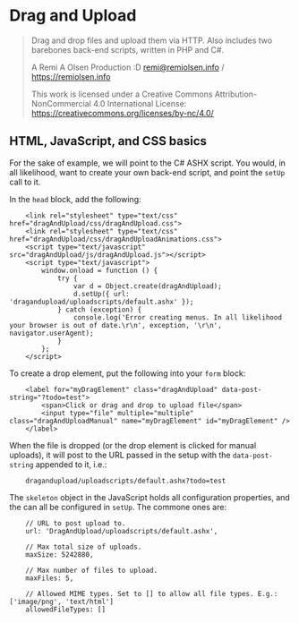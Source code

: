 # Drag and Upload

> Drag and drop files and upload them via HTTP. Also includes two barebones back-end scripts, written in PHP and C#.
> 
> A Remi A Olsen Production :D
> remi@remiolsen.info / https://remiolsen.info
> 
> This work is licensed under a Creative Commons Attribution-NonCommercial 4.0 International License:
> https://creativecommons.org/licenses/by-nc/4.0/

## HTML, JavaScript, and CSS basics

For the sake of example, we will point to the C# ASHX script. You would, in all likelihood, want to create your own back-end script, and point the `setUp` call to it.

In the `head` block, add the following:

		<link rel="stylesheet" type="text/css" href="dragAndUpload/css/dragAndUpload.css">
		<link rel="stylesheet" type="text/css" href="dragAndUpload/css/dragAndUploadAnimations.css">
		<script type="text/javascript" src="dragAndUpload/js/dragAndUpload.js"></script>
		<script type="text/javascript">
			window.onload = function () {
				try {
					var d = Object.create(dragAndUpload);
					d.setUp({ url: 'dragandupload/uploadscripts/default.ashx' });
				} catch (exception) {
					console.log('Error creating menus. In all likelihood your browser is out of date.\r\n', exception, '\r\n', navigator.userAgent);
				}
			};
		</script>
		
To create a drop element, put the following into your `form` block:

		<label for="myDragElement" class="dragAndUpload" data-post-string="?todo=test">
			<span>Click or drag and drop to upload file</span>
			<input type="file" multiple="multiple" class="dragAndUploadManual" name="myDragElement" id="myDragElement" />
		</label>
		
When the file is dropped (or the drop element is clicked for manual uploads), it will post to the URL passed in the setup with the `data-post-string` appended to it, i.e.:

		dragandupload/uploadscripts/default.ashx?todo=test
		
The `skeleton` object in the JavaScript holds all configuration properties, and the can all be configured in `setUp`. The commone ones are:

		// URL to post upload to.
		url: 'DragAndUpload/uploadscripts/default.ashx',
		
		// Max total size of uploads.
		maxSize: 5242880,
		
		// Max number of files to upload.
		maxFiles: 5,
		
		// Allowed MIME types. Set to [] to allow all file types. E.g.: ['image/png', 'text/html']
		allowedFileTypes: []
